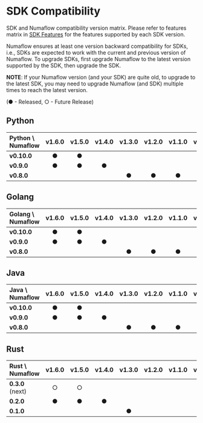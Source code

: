 # SDK Compatibility

SDK and Numaflow compatibility version matrix. 
Please refer to features matrix in [SDK Features](./features.md) for the features supported by each SDK version.

Numaflow ensures at least one version backward compatibility for SDKs, i.e., SDKs are expected to work with the current 
and previous version of Numaflow. 
To upgrade SDKs, first upgrade Numaflow to the latest version supported by the SDK, then upgrade the SDK. 

**NOTE**: If your Numaflow version (and your SDK) are quite old, to upgrade to the latest SDK, you may need to upgrade 
Numaflow (and SDK) multiple times to reach the latest version.

(● - Released, ○ - Future Release)

## Python

| Python \ Numaflow | v1.6.0 | v1.5.0 | v1.4.0 | v1.3.0 | v1.2.0 | v1.1.0 | v1.0.0 |
|:------------------|:------:|:------:|:------:|:------:|:------:|:------:|:------:|
| __v0.10.0__       |   ●    |   ●    |        |        |        |        |        |
| __v0.9.0__        |   ●    |   ●    |   ●    |        |        |        |        |
| __v0.8.0__        |        |        |        |   ●    |   ●    |   ●    |   ●    |

## Golang

| Golang  \ Numaflow | v1.6.0 | v1.5.0 | v1.4.0 | v1.3.0 | v1.2.0 | v1.1.0 | v1.0.0 |
|:-------------------|:------:|:------:|:------:|:------:|:------:|:------:|:------:|
| __v0.10.0__        |   ●    |   ●    |        |        |        |        |        |
| __v0.9.0__         |   ●    |   ●    |   ●    |        |        |        |        |
| __v0.8.0__         |        |        |        |   ●    |   ●    |   ●    |   ●    |

## Java

| Java \ Numaflow | v1.6.0 | v1.5.0 | v1.4.0 | v1.3.0 | v1.2.0 | v1.1.0 | v1.0.0 |
|:----------------|:------:|:------:|:------:|:------:|:------:|:------:|:------:|
| __v0.10.0__     |   ●    |   ●    |        |        |        |        |        |
| __v0.9.0__      |   ●    |   ●    |   ●    |        |        |        |        |
| __v0.8.0__      |        |        |        |   ●    |   ●    |   ●    |   ●    |

## Rust

| Rust \ Numaflow  | v1.6.0 | v1.5.0 | v1.4.0 | v1.3.0 | v1.2.0 | v1.1.0 | v1.0.0 |
|:-----------------|:------:|:------:|:------:|:------:|:------:|:------:|:------:|
| __0.3.0__ (next) |   ○    |   ○    |        |        |        |        |        |
| __0.2.0__        |   ●    |   ●    |   ●    |        |        |        |        |
| __0.1.0__        |        |        |        |   ●    |        |        |        |


